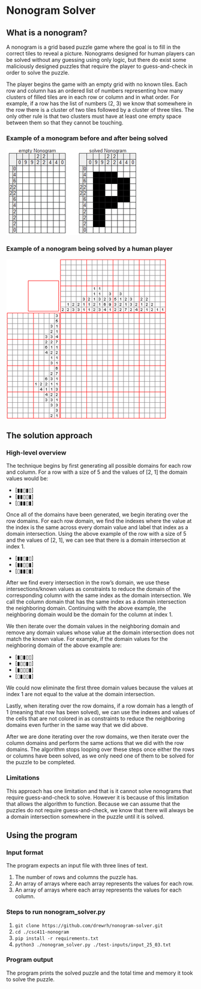 # Nonogram Solver

## What is a nonogram?

A nonogram is a grid based puzzle game where the goal is to fill in the correct tiles to reveal a picture. Nonograms designed for human players can be solved without any guessing using only logic, but there do exist some maliciously designed puzzles that require the player to guess-and-check in order to solve the puzzle.

The player begins the game with an empty grid with no known tiles. Each row and column has an ordered list of numbers representing how many clusters of filled tiles are in each row or column and in what order. For example, if a row has the list of numbers (2, 3) we know that somewhere in the row there is a cluster of two tiles followed by a cluster of three tiles. The only other rule is that two clusters must have at least one empty space between them so that they cannot be touching.

### Example of a monogram before and after being solved

![Example of a monogram before and after being solved](/media/nonogram-before-after.png)

### Example of a nonogram being solved by a human player

![Example of a nonogram being solved by a human player](/media/nonogram-solving.gif)

## The solution approach

### High-level overview

The technique begins by first generating all possible domains for each row and column. For a row with a size of 5 and the values of [2, 1] the domain values would be:

- [▮▮▯▮▯]
- [▮▮▯▯▮]
- [▯▮▮▯▮]

Once all of the domains have been generated, we begin iterating over the row domains. For each row domain, we find the indexes where the value at the index is the same across every domain value and label that index as a domain intersection. Using the above example of the row with a size of 5 and the values of [2, 1], we can see that there is a domain intersection at index 1.

- [▮▮▯▮▯]
- [▮▮▯▯▮]
- [▯▮▮▯▮]

After we find every intersection in the row’s domain, we use these intersections/known values as constraints to reduce the domain of the corresponding column with the same index as the domain intersection. We call the column domain that has the same index as a domain intersection the neighboring domain. Continuing with the above example, the neighboring domain would be the domain for the column at index 1.

We then iterate over the domain values in the neighboring domain and remove any domain values whose value at the domain intersection does not match the known value. For example, if the domain values for the neighboring domain of the above example are:

- [▮▯▮▯▯]
- [▮▯▯▮▯]
- [▮▯▯▯▮]
- [▯▮▯▯▮]

We could now eliminate the first three domain values because the values at index 1 are not equal to the value at the domain intersection.

Lastly, when iterating over the row domains, if a row domain has a length of 1 (meaning that row has been solved), we can use the indexes and values of the cells that are not colored in as constraints to reduce the neighboring domains even further in the same way that we did above.

After we are done iterating over the row domains, we then iterate over the column domains and perform the same actions that we did with the row domains. The algorithm stops looping over these steps once either the rows or columns have been solved, as we only need one of them to be solved for the puzzle to be completed.

### Limitations

This approach has one limitation and that is it cannot solve nonograms that require guess-and-check to solve. However it is because of this limitation that allows the algorithm to function. Because we can assume that the puzzles do not require guess-and-check, we know that there will always be a domain intersection somewhere in the puzzle until it is solved.

## Using the program

### Input format

The program expects an input file with three lines of text.

1. The number of rows and columns the puzzle has.
2. An array of arrays where each array represents the values for each row.
3. An array of arrays where each array represents the values for each column.

### Steps to run nonogram_solver.py

1. `git clone https://github.com/drewrh/nonogram-solver.git`
2. `cd ./csc411-nonogram`
3. `pip install -r requirements.txt`
4. `python3 ./nonogram_solver.py ./test-inputs/input_25_03.txt`

### Program output

The program prints the solved puzzle and the total time and memory it took to solve the puzzle.

